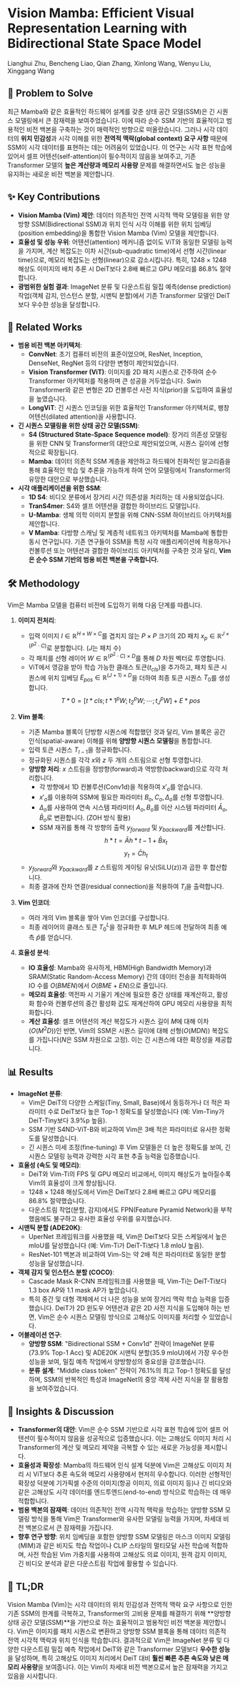 # Vision Mamba: Efficient Visual Representation Learning with Bidirectional State Space Model

Lianghui Zhu, Bencheng Liao, Qian Zhang, Xinlong Wang, Wenyu Liu, Xinggang Wang

## 🧩 Problem to Solve

최근 Mamba와 같은 효율적인 하드웨어 설계를 갖춘 상태 공간 모델(SSM)은 긴 시퀀스 모델링에서 큰 잠재력을 보여주었습니다. 이에 따라 순수 SSM 기반의 효율적이고 범용적인 비전 백본을 구축하는 것이 매력적인 방향으로 떠올랐습니다. 그러나 시각 데이터의 **위치 민감성**과 시각 이해를 위한 **전역적 맥락(global context) 요구 사항** 때문에 SSM이 시각 데이터를 표현하는 데는 어려움이 있었습니다. 이 연구는 시각 표현 학습에 있어서 셀프 어텐션(self-attention)이 필수적이지 않음을 보여주고, 기존 Transformer 모델의 **높은 계산량과 메모리 사용량** 문제를 해결하면서도 높은 성능을 유지하는 새로운 비전 백본을 제안합니다.

## ✨ Key Contributions

- **Vision Mamba (Vim) 제안**: 데이터 의존적인 전역 시각적 맥락 모델링을 위한 양방향 SSM(Bidirectional SSM)과 위치 인식 시각 이해를 위한 위치 임베딩(position embedding)을 통합한 Vision Mamba (Vim) 모델을 제안합니다.
- **효율성 및 성능 우위**: 어텐션(attention) 메커니즘 없이도 ViT와 동일한 모델링 능력을 가지며, 계산 복잡도는 이차 시간(sub-quadratic time)에서 선형 시간(linear time)으로, 메모리 복잡도는 선형(linear)으로 감소시킵니다. 특히, 1248 $\times$ 1248 해상도 이미지의 배치 추론 시 DeiT보다 2.8배 빠르고 GPU 메모리를 86.8% 절약합니다.
- **광범위한 실험 결과**: ImageNet 분류 및 다운스트림 밀집 예측(dense prediction) 작업(객체 감지, 인스턴스 분할, 시맨틱 분할)에서 기존 Transformer 모델인 DeiT보다 우수한 성능을 달성합니다.

## 📎 Related Works

- **범용 비전 백본 아키텍처**:
  - **ConvNet**: 초기 컴퓨터 비전의 표준이었으며, ResNet, Inception, DenseNet, RegNet 등의 다양한 변형이 제안되었습니다.
  - **Vision Transformer (ViT)**: 이미지를 2D 패치 시퀀스로 간주하여 순수 Transformer 아키텍처를 적용하며 큰 성공을 거두었습니다. Swin Transformer와 같은 변형은 2D 컨볼루션 사전 지식(prior)을 도입하여 효율성을 높였습니다.
  - **LongViT**: 긴 시퀀스 인코딩을 위한 효율적인 Transformer 아키텍처로, 팽창 어텐션(dilated attention)을 사용합니다.
- **긴 시퀀스 모델링을 위한 상태 공간 모델(SSM)**:
  - **S4 (Structured State-Space Sequence model)**: 장거리 의존성 모델링을 위한 CNN 및 Transformer의 대안으로 제안되었으며, 시퀀스 길이에 선형적으로 확장됩니다.
  - **Mamba**: 데이터 의존적 SSM 계층을 제안하고 하드웨어 친화적인 알고리즘을 통해 효율적인 학습 및 추론을 가능하게 하여 언어 모델링에서 Transformer의 유망한 대안으로 부상했습니다.
- **시각 애플리케이션을 위한 SSM**:
  - **1D S4**: 비디오 분류에서 장거리 시간 의존성을 처리하는 데 사용되었습니다.
  - **TranS4mer**: S4와 셀프 어텐션을 결합한 하이브리드 모델입니다.
  - **U-Mamba**: 생체 의학 이미지 분할을 위해 CNN-SSM 하이브리드 아키텍처를 제안합니다.
  - **V Mamba**: 다방향 스캐닝 및 계층적 네트워크 아키텍처를 Mamba에 통합한 동시 연구입니다. 기존 연구들이 SSM을 특정 시각 애플리케이션에 적용하거나 컨볼루션 또는 어텐션과 결합한 하이브리드 아키텍처를 구축한 것과 달리, **Vim은 순수 SSM 기반의 범용 비전 백본을 구축합니다.**

## 🛠️ Methodology

Vim은 Mamba 모델을 컴퓨터 비전에 도입하기 위해 다음 단계를 따릅니다.

1. **이미지 전처리**:

   - 입력 이미지 $I \in \mathbb{R}^{H \times W \times C}$를 겹치지 않는 $P \times P$ 크기의 2D 패치 $x_p \in \mathbb{R}^{J \times (P^2 \cdot C)}$로 분할합니다. ($J$는 패치 수)
   - 각 패치를 선형 레이어 $W \in \mathbb{R}^{(P^2 \cdot C) \times D}$를 통해 $D$ 차원 벡터로 투영합니다.
   - ViT에서 영감을 받아 학습 가능한 클래스 토큰($t_{cls}$)을 추가하고, 패치 토큰 시퀀스에 위치 임베딩 $E_{pos} \in \mathbb{R}^{(J+1) \times D}$을 더하여 최종 토큰 시퀀스 $T_0$를 생성합니다.
     $$ T*0 = [t*{cls}; t*1^p W; t_2^p W; \cdots; t_J^p W] + E*{pos} $$

2. **Vim 블록**:

   - 기존 Mamba 블록이 단방향 시퀀스에 적합했던 것과 달리, Vim 블록은 공간 인식(spatial-aware) 이해를 위해 **양방향 시퀀스 모델링**을 통합합니다.
   - 입력 토큰 시퀀스 $T_{l-1}$을 정규화합니다.
   - 정규화된 시퀀스를 각각 $x$와 $z$ 두 개의 스트림으로 선형 투영합니다.
   - **양방향 처리**: $x$ 스트림을 정방향(forward)과 역방향(backward)으로 각각 처리합니다.
     - 각 방향에서 1D 컨볼루션(Conv1d)을 적용하여 $x'_o$를 얻습니다.
     - $x'_o$를 이용하여 SSM에 필요한 파라미터 $B_o, C_o, \Delta_o$를 선형 투영합니다.
     - $\Delta_o$를 사용하여 연속 시스템 파라미터 $A_o, B_o$를 이산 시스템 파라미터 $\bar{A}_o, \bar{B}_o$로 변환합니다. (ZOH 방식 활용)
     - SSM 재귀를 통해 각 방향의 출력 $y_{forward}$ 및 $y_{backward}$를 계산합니다.
       $$ h*t = \bar{A} h*{t-1} + \bar{B} x_t $$
        $$ y_t = \bar{C} h_t $$
   - $y_{forward}$와 $y_{backward}$를 $z$ 스트림의 게이팅 유닛(SiLU(z))과 곱한 후 합산합니다.
   - 최종 결과에 잔차 연결(residual connection)을 적용하여 $T_l$을 출력합니다.

3. **Vim 인코더**:

   - 여러 개의 Vim 블록을 쌓아 Vim 인코더를 구성합니다.
   - 최종 레이어의 클래스 토큰 $T_0^L$을 정규화한 후 MLP 헤드에 전달하여 최종 예측 $\hat{p}$를 얻습니다.

4. **효율성 분석**:
   - **IO 효율성**: Mamba와 유사하게, HBM(High Bandwidth Memory)과 SRAM(Static Random-Access Memory) 간의 데이터 전송을 최적화하여 IO 수를 $O(BMEN)$에서 $O(BME+EN)$으로 줄입니다.
   - **메모리 효율성**: 역전파 시 기울기 계산에 필요한 중간 상태를 재계산하고, 활성화 함수와 컨볼루션의 중간 활성화 값도 재계산하여 GPU 메모리 사용량을 최적화합니다.
   - **계산 효율성**: 셀프 어텐션의 계산 복잡도가 시퀀스 길이 $M$에 대해 이차($O(M^2 D)$)인 반면, Vim의 SSM은 시퀀스 길이에 대해 선형($O(M D N)$) 복잡도를 가집니다($N$은 SSM 차원으로 고정). 이는 긴 시퀀스에 대한 확장성을 제공합니다.

## 📊 Results

- **ImageNet 분류**:
  - Vim은 DeiT의 다양한 스케일(Tiny, Small, Base)에서 동등하거나 더 적은 파라미터 수로 DeiT보다 높은 Top-1 정확도를 달성했습니다 (예: Vim-Tiny가 DeiT-Tiny보다 3.9%p 높음).
  - SSM 기반 S4ND-ViT-B와 비교하여 Vim은 3배 적은 파라미터로 유사한 정확도를 달성했습니다.
  - 긴 시퀀스 미세 조정(fine-tuning) 후 Vim 모델들은 더 높은 정확도를 보여, 긴 시퀀스 모델링 능력과 강력한 시각 표현 추출 능력을 입증했습니다.
- **효율성 (속도 및 메모리)**:
  - DeiT와 Vim-Ti의 FPS 및 GPU 메모리 비교에서, 이미지 해상도가 높아질수록 Vim의 효율성이 크게 향상됩니다.
  - $1248 \times 1248$ 해상도에서 Vim은 DeiT보다 2.8배 빠르고 GPU 메모리를 86.8% 절약했습니다.
  - 다운스트림 작업(분할, 감지)에서도 FPN(Feature Pyramid Network)을 부착했음에도 불구하고 유사한 효율성 우위를 유지했습니다.
- **시맨틱 분할 (ADE20K)**:
  - UperNet 프레임워크를 사용했을 때, Vim은 DeiT보다 모든 스케일에서 높은 mIoU를 달성했습니다 (예: Vim-Ti가 DeiT-Ti보다 1.8 mIoU 높음).
  - ResNet-101 백본과 비교하여 Vim-S는 약 2배 적은 파라미터로 동일한 분할 성능을 달성했습니다.
- **객체 감지 및 인스턴스 분할 (COCO)**:
  - Cascade Mask R-CNN 프레임워크를 사용했을 때, Vim-Ti는 DeiT-Ti보다 1.3 box AP와 1.1 mask AP가 높았습니다.
  - 특히 중간 및 대형 객체에서 더 나은 성능을 보여 장거리 맥락 학습 능력을 입증했습니다. DeiT가 2D 윈도우 어텐션과 같은 2D 사전 지식을 도입해야 하는 반면, Vim은 순수 시퀀스 모델링 방식으로 고해상도 이미지를 처리할 수 있었습니다.
- **어블레이션 연구**:
  - **양방향 SSM**: "Bidirectional SSM + Conv1d" 전략이 ImageNet 분류(73.9% Top-1 Acc) 및 ADE20K 시맨틱 분할(35.9 mIoU)에서 가장 우수한 성능을 보여, 밀집 예측 작업에서 양방향성의 중요성을 강조했습니다.
  - **분류 설계**: "Middle class token" 전략이 76.1%의 최고 Top-1 정확도를 달성하며, SSM의 반복적인 특성과 ImageNet의 중앙 객체 사전 지식을 잘 활용함을 보여주었습니다.

## 🧠 Insights & Discussion

- **Transformer의 대안**: Vim은 순수 SSM 기반으로 시각 표현 학습에 있어 셀프 어텐션이 필수적이지 않음을 성공적으로 입증했습니다. 이는 고해상도 이미지 처리 시 Transformer의 계산 및 메모리 제약을 극복할 수 있는 새로운 가능성을 제시합니다.
- **효율성과 확장성**: Mamba의 하드웨어 인식 설계 덕분에 Vim은 고해상도 이미지 처리 시 ViT보다 추론 속도와 메모리 사용량에서 현저히 우수합니다. 이러한 선형적인 확장성 덕분에 기가픽셀 수준의 이미지(항공 이미지, 의료 이미지 등)나 긴 비디오와 같은 고해상도 시각 데이터를 엔드투엔드(end-to-end) 방식으로 학습하는 데 매우 적합합니다.
- **범용 백본의 잠재력**: 데이터 의존적인 전역 시각적 맥락을 학습하는 양방향 SSM 모델링 방식을 통해 Vim은 Transformer와 유사한 모델링 능력을 가지며, 차세대 비전 백본으로서 큰 잠재력을 가집니다.
- **향후 연구 방향**: 위치 임베딩을 포함한 양방향 SSM 모델링은 마스크 이미지 모델링(MIM)과 같은 비지도 학습 작업이나 CLIP 스타일의 멀티모달 사전 학습에 적합하며, 사전 학습된 Vim 가중치를 사용하여 고해상도 의료 이미지, 원격 감지 이미지, 긴 비디오 분석과 같은 다운스트림 작업에 활용할 수 있습니다.

## 📌 TL;DR

Vision Mamba (Vim)는 시각 데이터의 위치 민감성과 전역적 맥락 요구 사항으로 인한 기존 SSM의 한계를 극복하고, Transformer의 고비용 문제를 해결하기 위해 **양방향 상태 공간 모델(SSM)**을 기반으로 하는 효율적이고 범용적인 비전 백본을 제안합니다. Vim은 이미지를 패치 시퀀스로 변환하고 양방향 SSM 블록을 통해 데이터 의존적 전역 시각적 맥락과 위치 인식을 학습합니다. 결과적으로 Vim은 ImageNet 분류 및 다양한 다운스트림 밀집 예측 작업에서 DeiT와 같은 Transformer 모델보다 **우수한 성능**을 달성하며, 특히 고해상도 이미지 처리에서 DeiT 대비 **훨씬 빠른 추론 속도와 낮은 메모리 사용량**을 보여줍니다. 이는 Vim이 차세대 비전 백본으로서 높은 잠재력을 가지고 있음을 시사합니다.
